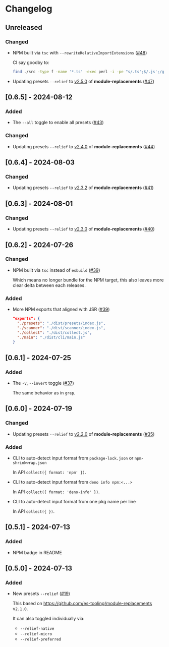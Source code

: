 # Changelog

## Unreleased

### Changed

- NPM built via `tsc` with `--rewriteRelativeImportExtensions` ([#48](https://github.com/imcotton/pkg-fence/pull/48))

    CI say goodby to:

    ```sh
    find ./src -type f -name '*.ts' -exec perl -i -pe "s/.ts';$/.js';/g" {} \;
    ```

- Updating presets `--relief` to [v2.5.0](https://github.com/es-tooling/module-replacements/releases/tag/2.5.0) of **module-replacements** ([#47](https://github.com/imcotton/pkg-fence/pull/47))





## [0.6.5] - 2024-08-12

### Added

- The `--all` toggle to enable all presets ([#43](https://github.com/imcotton/pkg-fence/pull/43))

### Changed

- Updating presets `--relief` to [v2.4.0](https://github.com/es-tooling/module-replacements/releases/tag/2.4.0) of **module-replacements** ([#44](https://github.com/imcotton/pkg-fence/pull/44))





## [0.6.4] - 2024-08-03

### Changed

- Updating presets `--relief` to [v2.3.2](https://github.com/es-tooling/module-replacements/releases/tag/2.3.2) of **module-replacements** ([#41](https://github.com/imcotton/pkg-fence/pull/41))





## [0.6.3] - 2024-08-01

### Changed

- Updating presets `--relief` to [v2.3.0](https://github.com/es-tooling/module-replacements/releases/tag/2.3.0) of **module-replacements** ([#40](https://github.com/imcotton/pkg-fence/pull/40))





## [0.6.2] - 2024-07-26

### Changed

- NPM built via `tsc` instead of `esbuild` ([#39](https://github.com/imcotton/pkg-fence/pull/39))

    Which means no longer bundle for the NPM target,
    this also leaves more clear delta between each releases.

### Added

- More NPM exports that aligned with JSR ([#39](https://github.com/imcotton/pkg-fence/pull/39))

    ```json
    "exports": {
      "./presets": "./dist/presets/index.js",
      "./scanner": "./dist/scanner/index.js",
      "./collect": "./dist/collect.js",
      "./main": "./dist/cli/main.js"
    }
    ```





## [0.6.1] - 2024-07-25

### Added

- The `-v`, `--invert` toggle ([#37](https://github.com/imcotton/pkg-fence/pull/37))

    The same behavior as in `grep`.





## [0.6.0] - 2024-07-19

### Changed

- Updating presets `--relief` to [v2.2.0](https://github.com/es-tooling/module-replacements/releases/tag/2.2.0) of **module-replacements** ([#35](https://github.com/imcotton/pkg-fence/pull/35))

### Added

- CLI to auto-detect input format from `package-lock.json` or `npm-shrinkwrap.json`

    In API `collect({ format: 'npm' })`.

- CLI to auto-detect input format from `deno info npm:<...>`

    In API `collect({ format: 'deno-info' })`.

- CLI to auto-detect input format from one pkg name per line

    In API `collect({ })`.





## [0.5.1] - 2024-07-13

### Added

- NPM badge in README





## [0.5.0] - 2024-07-13

### Added

- New presets `--relief` ([#19](https://github.com/imcotton/pkg-fence/pull/19))

    This based on https://github.com/es-tooling/module-replacements v`2.1.0`.

    It can also toggled individually via:
    - `--relief-native`
    - `--relief-micro`
    - `--relief-preferred`

